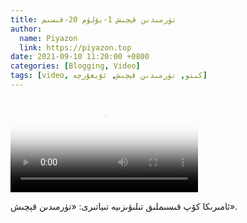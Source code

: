 ```yaml
---
title: تۈرمىدىن قېچىش 1-بۆلۈم 20-قىسىم
author:
  name: Piyazon
  link: https://piyazon.top
date: 2021-09-10 11:20:00 +0800
categories: [Blogging, Video]
tags: [video, كىنو, تۈرمىدىن قېچىش, ئۇيغۇرچە]
---
```


<style>
@import url(/assets/css/uyghur.css);
</style>

<video id="player" class="weixin_video" playsinline controls poster="https://gitlab.com/Alimjoo/cdn_img/-/raw/main/movie/pb/pb1.jpg"
  wxv="wxv_2045554516908965892" src="">

  <track kind="captions" label="English&Chinese" src="https://piyazon.top/storage/assets/subtitles/pb/s01e20.vtt" srclang="en&zh-CN"   />
</video>

ئامىرىكا كۆپ قىسىملىق تىلىۋىزىيە تىياتىرى: «تۈرمىدىن قېچىش».
